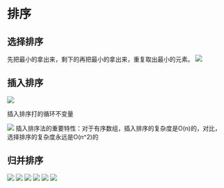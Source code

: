 # 排序
## 选择排序
先把最小的拿出来，剩下的再把最小的拿出来，重复取出最小的元素。
![](https://cdn.jsdelivr.net/gh/tyraelHqy/cloudimg@master/img/20200817175042.png)
## 插入排序

![](https://cdn.jsdelivr.net/gh/tyraelHqy/cloudimg@master/img/20200817152925.png)

插入排序打的循环不变量

![](https://cdn.jsdelivr.net/gh/tyraelHqy/cloudimg@master/img/20200817151729.png)
插入排序法的重要特性：对于有序数组，插入排序的复杂度是O(n)的，对比，选择排序的复杂度永远是O(n^2)的

## 归并排序
![](https://i.loli.net/2020/09/07/VEZD2tIGpcH7Bzg.png)
![](https://i.loli.net/2020/09/07/v8Q47m1Ic5W3YCU.png)
![](https://i.loli.net/2020/09/07/tIFfhHTLgP6ZVxD.png)
![](https://i.loli.net/2020/09/07/c68QbHlGdPJagTe.png)
![](https://i.loli.net/2020/09/07/BzK8oJTHMmVPf4h.png)
![](https://i.loli.net/2020/09/08/3BZigyJHN1DYsAe.png)